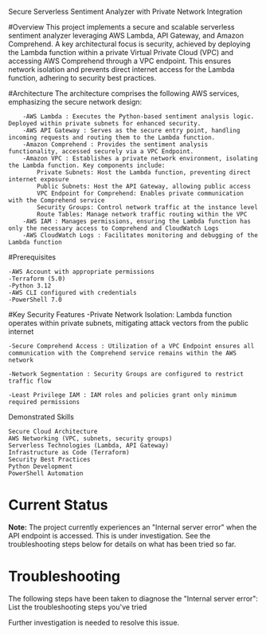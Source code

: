 Secure Serverless Sentiment Analyzer with Private Network Integration

#Overview
    This project implements a secure and scalable serverless sentiment analyzer leveraging AWS Lambda, API Gateway, and Amazon Comprehend. A key architectural focus is security, achieved by deploying the Lambda function within a private Virtual Private Cloud (VPC) and accessing AWS Comprehend through a VPC endpoint. This ensures network isolation and prevents direct internet access for the Lambda function, adhering to security best practices.

#Architecture
    The architecture comprises the following AWS services, emphasizing the secure network design:
	
        -AWS Lambda : Executes the Python-based sentiment analysis logic. Deployed within private subnets for enhanced security.
        -AWS API Gateway : Serves as the secure entry point, handling incoming requests and routing them to the Lambda function.
        -Amazon Comprehend : Provides the sentiment analysis functionality, accessed securely via a VPC Endpoint.
        -Amazon VPC : Establishes a private network environment, isolating the Lambda function. Key components include:
            Private Subnets: Host the Lambda function, preventing direct internet exposure
            Public Subnets: Host the API Gateway, allowing public access
            VPC Endpoint for Comprehend: Enables private communication with the Comprehend service
            Security Groups: Control network traffic at the instance level
            Route Tables: Manage network traffic routing within the VPC
        -AWS IAM : Manages permissions, ensuring the Lambda function has only the necessary access to Comprehend and CloudWatch Logs
        -AWS CloudWatch Logs : Facilitates monitoring and debugging of the Lambda function

#Prerequisites

    -AWS Account with appropriate permissions
    -Terraform (5.0)
    -Python 3.12
    -AWS CLI configured with credentials
    -PowerShell 7.0 

#Key Security Features
    -Private Network Isolation: Lambda function operates within private subnets, mitigating attack vectors from the public internet

    -Secure Comprehend Access : Utilization of a VPC Endpoint ensures all communication with the Comprehend service remains within the AWS network

    -Network Segmentation : Security Groups are configured to restrict traffic flow

    -Least Privilege IAM : IAM roles and policies grant only minimum required permissions

Demonstrated Skills

    Secure Cloud Architecture
    AWS Networking (VPC, subnets, security groups)
    Serverless Technologies (Lambda, API Gateway)
    Infrastructure as Code (Terraform)
    Security Best Practices
    Python Development
    PowerShell Automation

# Current Status

**Note:** The project currently experiences an "Internal server error" when the API endpoint is accessed. This is under investigation. See the troubleshooting steps below for details on what has been tried so far.

# Troubleshooting

The following steps have been taken to diagnose the "Internal server error":
 List the troubleshooting steps you've tried

Further investigation is needed to resolve this issue.
